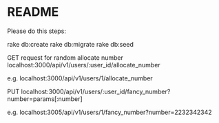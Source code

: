 # README

Please do this steps:

rake db:create
rake db:migrate
rake db:seed

GET request for random allocate number
localhost:3000/api/v1/users/:user_id/allocate_number

e.g.
localhost:3000/api/v1/users/1/allocate_number

PUT
localhost:3000/api/v1/users/:user_id/fancy_number?number=params[:number]

e.g.
localhost:3005/api/v1/users/1/fancy_number?number=2232342342